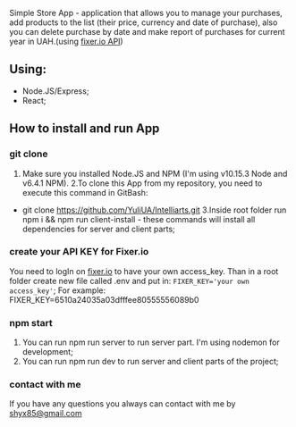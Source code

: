 Simple Store App - application that allows you to manage your purchases, add products to the list (their price, currency and date of purchase), also you can delete purchase by date and make report of purchases for current year in UAH.(using [fixer.io API](https://fixer.io/))

## Using:
 * Node.JS/Express;
 * React;

## How to install and run App

### git clone
1. Make sure you installed Node.JS and NPM (I'm using v10.15.3 Node and v6.4.1 NPM).
2.To clone this App from my repository, you need to execute this command in GitBash:
 - git clone https://github.com/YuliUA/Intelliarts.git
3.Inside root folder run npm i && npm run client-install - these commands will install all dependencies for server and client parts;

### create your API KEY for Fixer.io
You need to logIn on [fixer.io](https://fixer.io/) to have your own access_key.
Than in a root folder create new file called .env and put in:
 `FIXER_KEY='your own access_key'`;
 For example: FIXER_KEY=6510a24035a03dfffee80555556089b0

### npm start
1. You can run npm run server to run server part. I'm using nodemon for development;
2. You can run npm run dev to run server and client parts of the project;

### contact with me
If you have any questions you always can contact with me by shyx85@gmail.com
